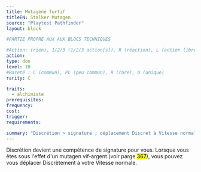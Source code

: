 ```yaml
---
title: Mutagène furtif
titleEN: Stalker Mutagen
source: "Playtest Pathfinder"
layout: block

#PARTIE PROPRE AUX AUX BLOCS TECHNIQUES

#Action: (rien), 1/2/3 (1/2/3 action[s]), R (réaction), L (action libre)
action: 
type: don
level: 10
#Rareté : C (commun), PC (peu commun), R (rare), U (unique)
rarity: C

traits:
  - alchimiste
prerequisites: 
frequency: 
cost:
trigger: 
requirements:

summary: "Discrétion > signature ; déplacement Discret à Vitesse normale"
---
```


Discrétion devient une compétence de signature pour vous. Lorsque vous êtes sous l'effet d'un mutagen vif-argent (voir parge <mark>367</mark>), vous pouvez vous déplacer Discrètement à votre Vitesse normale.